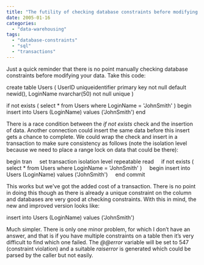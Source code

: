 ```yaml
---
title: "The futility of checking database constraints before modifying data"
date: 2005-01-16
categories: 
  - "data-warehousing"
tags: 
  - "database-constraints"
  - "sql"
  - "transactions"
---
```


Just a quick reminder that there is no point manually checking database constraints before modifying your data. Take this code:

create table Users ( UserID uniqueidentifier primary key not null default newid(), LoginName nvarchar(50) not null unique )

if not exists ( select \* from Users where LoginName = 'JohnSmith' ) begin insert into Users (LoginName) values ('JohnSmith') end

There is a race condition between the _if not exists_ check and the insertion of data. Another connection could insert the same data before this insert gets a chance to complete. We could wrap the check and insert in a transaction to make sure consistency as follows (note the isolation level because we need to place a range lock on data that could be there):

begin tran     set transaction isolation level repeatable read     if not exists ( select \* from Users where LoginName = 'JohnSmith' )     begin insert into Users (LoginName) values ('JohnSmith')     end commit

This works but we've got the added cost of a transaction. There is no point in doing this though as there is already a unique constraint on the column and databases are very good at checking constraints. With this in mind, the new and improved version looks like:

insert into Users (LoginName) values ('JohnSmith')

Much simpler. There is only one minor problem, for which I don’t have an answer, and that is if you have multiple constraints on a table then it’s very difficult to find which one failed. The _@@error_ variable will be set to 547 (constraint violation) and a suitable _raiserror_ is generated which could be parsed by the caller but not easily.
